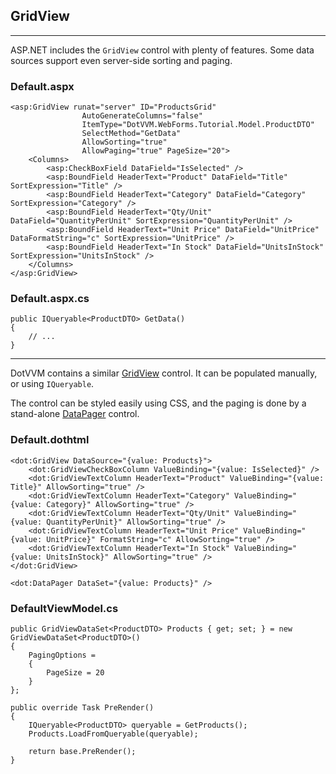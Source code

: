 ## GridView

-------------------------------------

ASP.NET includes the `GridView` control with plenty of features. Some data sources support even server-side sorting and paging.

### Default.aspx

```DOTHTML
<asp:GridView runat="server" ID="ProductsGrid" 
                AutoGenerateColumns="false"
                ItemType="DotVVM.WebForms.Tutorial.Model.ProductDTO"
                SelectMethod="GetData"
                AllowSorting="true" 
                AllowPaging="true" PageSize="20">
    <Columns>
        <asp:CheckBoxField DataField="IsSelected" />
        <asp:BoundField HeaderText="Product" DataField="Title" SortExpression="Title" />
        <asp:BoundField HeaderText="Category" DataField="Category" SortExpression="Category" />
        <asp:BoundField HeaderText="Qty/Unit" DataField="QuantityPerUnit" SortExpression="QuantityPerUnit" />
        <asp:BoundField HeaderText="Unit Price" DataField="UnitPrice" DataFormatString="c" SortExpression="UnitPrice" />
        <asp:BoundField HeaderText="In Stock" DataField="UnitsInStock" SortExpression="UnitsInStock" />
    </Columns>
</asp:GridView>
```

### Default.aspx.cs

```CSHARP
public IQueryable<ProductDTO> GetData()
{
    // ...
}
```

-------------------------------------

DotVVM contains a similar [GridView](https://www.dotvvm.com/docs/controls/builtin/GridView/2.0) control. It can be populated manually, or using `IQueryable`. 

The control can be styled easily using CSS, and the paging is done by a stand-alone [DataPager](https://www.dotvvm.com/docs/controls/builtin/DataPager/2.0) control.

### Default.dothtml

```DOTHTML
<dot:GridView DataSource="{value: Products}">
    <dot:GridViewCheckBoxColumn ValueBinding="{value: IsSelected}" />
    <dot:GridViewTextColumn HeaderText="Product" ValueBinding="{value: Title}" AllowSorting="true" />
    <dot:GridViewTextColumn HeaderText="Category" ValueBinding="{value: Category}" AllowSorting="true" />
    <dot:GridViewTextColumn HeaderText="Qty/Unit" ValueBinding="{value: QuantityPerUnit}" AllowSorting="true" />
    <dot:GridViewTextColumn HeaderText="Unit Price" ValueBinding="{value: UnitPrice}" FormatString="c" AllowSorting="true" />
    <dot:GridViewTextColumn HeaderText="In Stock" ValueBinding="{value: UnitsInStock}" AllowSorting="true" />
</dot:GridView>

<dot:DataPager DataSet="{value: Products}" />
```

### DefaultViewModel.cs

```CSHARP
public GridViewDataSet<ProductDTO> Products { get; set; } = new GridViewDataSet<ProductDTO>()
{
    PagingOptions =
    {
        PageSize = 20
    }
};

public override Task PreRender()
{
    IQueryable<ProductDTO> queryable = GetProducts();
    Products.LoadFromQueryable(queryable);

    return base.PreRender();
}
```